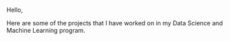 Hello,

Here are some of the projects that I have worked on in my Data Science and Machine Learning program. 
